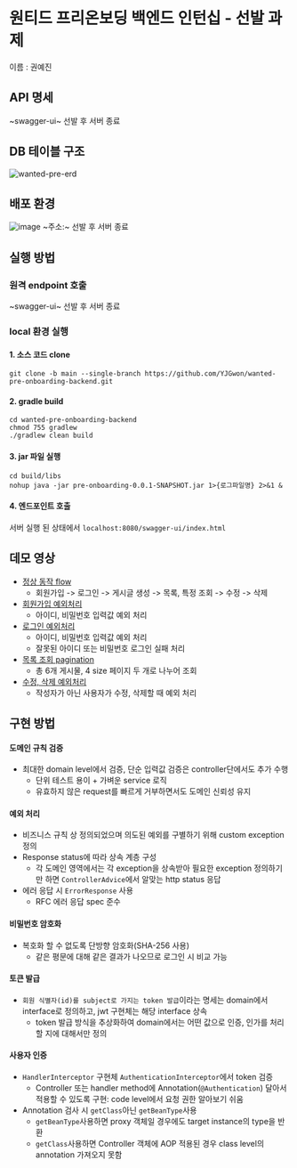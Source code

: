 # 원티드 프리온보딩 백엔드 인턴십 - 선발 과제

이름 : 권예진

## API 명세

~swagger-ui~ 선발 후 서버 종료

## DB 테이블 구조

![wanted-pre-erd](https://github.com/YJGwon/wanted-pre-onboarding-backend/assets/89305335/ae5f1ecf-b2c1-4129-a555-e756aa9c481b)
## 배포 환경

![image](https://github.com/YJGwon/wanted-pre-onboarding-backend/assets/89305335/1e3e2954-383d-4a0d-812e-d9d0133799c5)
~주소:~ 선발 후 서버 종료

## 실행 방법

### 원격 endpoint 호출

~swagger-ui~ 선발 후 서버 종료

### local 환경 실행

#### 1. 소스 코드 clone

```shell
git clone -b main --single-branch https://github.com/YJGwon/wanted-pre-onboarding-backend.git
```

#### 2. gradle build

```shell
cd wanted-pre-onboarding-backend
chmod 755 gradlew
./gradlew clean build
```

#### 3. jar 파일 실행

```shell
cd build/libs
nohup java -jar pre-onboarding-0.0.1-SNAPSHOT.jar 1>{로그파일명} 2>&1 &
```

#### 4. 엔드포인트 호출

서버 실행 된 상태에서 `localhost:8080/swagger-ui/index.html`

## 데모 영상

- [정상 동작 flow](https://drive.google.com/file/d/1TALotoLUxl5XH76cuxsYpZe6M85O6m8Z/view?usp=drive_link)
  - 회원가입 -> 로그인 -> 게시글 생성 -> 목록, 특정 조회 -> 수정 -> 삭제
- [회원가입 예외처리](https://drive.google.com/file/d/1mQmQdeb_r0rKQDOhQj9ZPbQTXA903z0p/view?usp=drive_link)
  - 아이디, 비밀번호 입력값 예외 처리
- [로그인 예외처리](https://drive.google.com/file/d/1_rSoG3mX8qUDNOB4-YGNYfYqotEZfg6a/view?usp=drive_link)
  - 아이디, 비밀번호 입력값 예외 처리
  - 잘못된 아이디 또는 비밀번호 로그인 실패 처리
- [목록 조회 pagination](https://drive.google.com/file/d/10r-Z1_Bpr5Vp9-dLGiL1sTrHJrPR0Qh1/view?usp=drive_link)
  - 총 6개 게시물, 4 size 페이지 두 개로 나누어 조회
- [수정, 삭제 예외처리](https://drive.google.com/file/d/1QlB1QANpkqHgnsPv_0NYAAqweYuLWShY/view?usp=drive_link)
  - 작성자가 아닌 사용자가 수정, 삭제할 때 예외 처리

## 구현 방법

#### 도메인 규칙 검증

- 최대한 domain level에서 검증, 단순 입력값 검증은 controller단에서도 추가 수행
  - 단위 테스트 용이 + 가벼운 service 로직
  - 유효하지 않은 request를 빠르게 거부하면서도 도메인 신뢰성 유지

#### 예외 처리

- 비즈니스 규칙 상 정의되었으며 의도된 예외를 구별하기 위해 custom exception 정의
- Response status에 따라 상속 계층 구성
  - 각 도메인 영역에서는 각 exception을 상속받아 필요한 exception 정의하기만 하면 `ControllerAdvice`에서 알맞는 http status 응답
- 에러 응답 시 `ErrorResponse` 사용
  - RFC 에러 응답 spec 준수

#### 비밀번호 암호화

- 복호화 할 수 없도록 단방향 암호화(SHA-256 사용)
  - 같은 평문에 대해 같은 결과가 나오므로 로그인 시 비교 가능

#### 토큰 발급

- `회원 식별자(id)를 subject로 가지는 token 발급`이라는 명세는 domain에서 interface로 정의하고, jwt 구현체는 해당 interface 상속
  - token 발급 방식을 추상화하여 domain에서는 어떤 값으로 인증, 인가를 처리할 지에 대해서만 정의

#### 사용자 인증

- `HandlerInterceptor` 구현체 `AuthenticationInterceptor`에서 token 검증
  - Controller 또는 handler method에 Annotation(`@Authentication`) 달아서 적용할 수 있도록 구현: code level에서 요청 권한 알아보기 쉬움
- Annotation 검사 시 `getClass`아닌 `getBeanType`사용
  - `getBeanType`사용하면 proxy 객체일 경우에도 target instance의 type을 반환
  - `getClass`사용하면 Controller 객체에 AOP 적용된 경우 class level의 annotation 가져오지 못함

